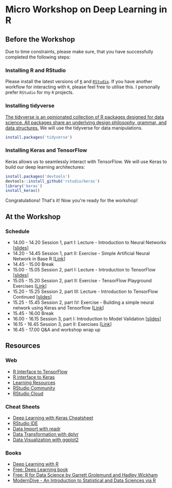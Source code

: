 Micro Workshop on Deep Learning in R
================

Before the Workshop
-------------------

Due to time constraints, please make sure, that you have successfully completed the following steps:

### Installing R and RStudio

Please install the latest versions of [`R`](https://mirrors.dotsrc.org/cran/) and [`RStudio`](https://www.rstudio.com/products/rstudio/download/#download). If you have another workflow for interacting with `R`, please feel free to utilise this. I personally prefer `RStudio` for my `R` projects.

### Installing tidyverse

[The tidyverse is an opinionated collection of R packages designed for data science. All packages share an underlying design philosophy, grammar, and data structures.](https://www.tidyverse.org/) We will use the tidyverse for data manipulations.

``` r
install.packages('tidyverse')
```

### Installing Keras and TensorFlow

Keras allows us to seamlessly interact with TensorFlow. We will use Keras to build our deep learning architectures:

``` r
install.packages('devtools')
devtools::install_github('rstudio/keras')
library('keras')
install_keras()
```

Congratulations! That's it! Now you're ready for the workshop!

At the Workshop
---------------

### Schedule

-   14.00 - 14.20 Session 1, part I: Lecture - Introduction to Neural Networks \[[slides](http://htmlpreview.github.io/?https://github.com/leonjessen/DeepLearningWorkshop/blob/master/01_intro_to_ANNs/lecture/01_introduction_to_neural_networks.html)\]
-   14.20 - 14.45 Session 1, part II: Exercise - Simple Artificial Neural Network in Base R \[[Link](https://github.com/leonjessen/DeepLearningWorkshop/blob/master/01_intro_to_ANNs/exercises/01_exercises.md)\]
-   14.45 - 15.00 Break
-   15.00 - 15.05 Session 2, part I: Lecture - Introduction to TensorFlow \[[slides](http://htmlpreview.github.io/?https://github.com/leonjessen/DeepLearningWorkshop/blob/master/02_intro_to_TF/lecture/02_introduction_to_tensorflow.html#1)\]
-   15.05 - 15.20 Session 2, part II: Exercise - TensorFlow Playground Exercises \[[Link](https://github.com/leonjessen/DeepLearningWorkshop/blob/master/02_intro_to_TF/exercises/02_tensorflow_playground.md)\]
-   15.20 - 15.25 Session 2, part III: Lecture - Introduction to TensorFlow Continued \[[slides](http://htmlpreview.github.io/?https://github.com/leonjessen/DeepLearningWorkshop/blob/master/02_intro_to_TF/lecture/02_introduction_to_tensorflow_continued.html#1)\]
-   15.25 - 15.45 Session 2, part IV: Exercise - Building a simple neural network using Keras and Tensorflow \[[Link]()\]
-   15.45 - 16.00 Break
-   16.00 - 16.15 Session 3, part I: Introduction to Model Validation \[[slides]()\]
-   16.15 - 16.45 Session 3, part II: Exercises \[[Link]()\]
-   16.45 - 17.00 Q&A and workshop wrap up

Resources
---------

### Web

-   [R Interface to TensorFlow](https://tensorflow.rstudio.com/)
-   [R interface to Keras](https://keras.rstudio.com/)
-   [Learning Resources](https://tensorflow.rstudio.com/learn/resources.html)
-   [RStudio Community](https://community.rstudio.com/)
-   [RStudio Cloud](https://rstudio.cloud/)

### Cheat Sheets

-   [Deep Learning with Keras Cheatsheet](https://github.com/rstudio/cheatsheets/raw/master/keras.pdf)
-   [RStudio IDE](https://github.com/rstudio/cheatsheets/raw/master/rstudio-ide.pdf)
-   [Data Import with readr](https://github.com/rstudio/cheatsheets/raw/master/data-import.pdf)
-   [Data Transformation with dplyr](https://github.com/rstudio/cheatsheets/raw/master/data-transformation.pdf)
-   [Data Visualization with ggplot2](https://github.com/rstudio/cheatsheets/raw/master/data-visualization-2.1.pdf)

### Books

-   [Deep Learning with R](https://www.manning.com/books/deep-learning-with-r)
-   [Free: Deep Learning book](https://www.deeplearningbook.org/)
-   [Free: R for Data Science by Garrett Grolemund and Hadley Wickham](https://r4ds.had.co.nz/)
-   [ModernDive - An Introduction to Statistical and Data Sciences via R](https://moderndive.com/)
